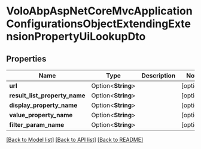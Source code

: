 # VoloAbpAspNetCoreMvcApplicationConfigurationsObjectExtendingExtensionPropertyUiLookupDto

## Properties

Name | Type | Description | Notes
------------ | ------------- | ------------- | -------------
**url** | Option<**String**> |  | [optional]
**result_list_property_name** | Option<**String**> |  | [optional]
**display_property_name** | Option<**String**> |  | [optional]
**value_property_name** | Option<**String**> |  | [optional]
**filter_param_name** | Option<**String**> |  | [optional]

[[Back to Model list]](../README.md#documentation-for-models) [[Back to API list]](../README.md#documentation-for-api-endpoints) [[Back to README]](../README.md)


